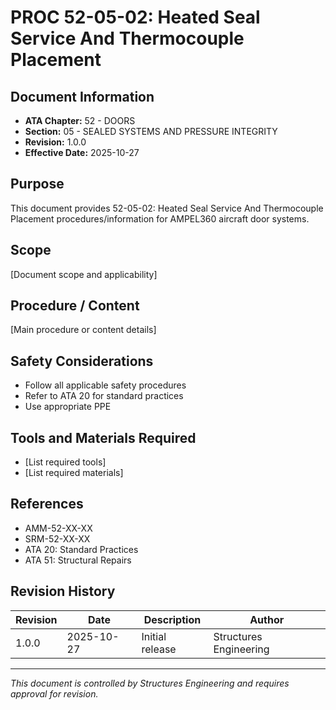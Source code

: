 # PROC 52-05-02: Heated Seal Service And Thermocouple Placement

## Document Information

- **ATA Chapter:** 52 - DOORS
- **Section:** 05 - SEALED SYSTEMS AND PRESSURE INTEGRITY
- **Revision:** 1.0.0
- **Effective Date:** 2025-10-27

## Purpose

This document provides 52-05-02: Heated Seal Service And Thermocouple Placement procedures/information for AMPEL360 aircraft door systems.

## Scope

[Document scope and applicability]

## Procedure / Content

[Main procedure or content details]

## Safety Considerations

- Follow all applicable safety procedures
- Refer to ATA 20 for standard practices
- Use appropriate PPE

## Tools and Materials Required

- [List required tools]
- [List required materials]

## References

- AMM-52-XX-XX
- SRM-52-XX-XX
- ATA 20: Standard Practices
- ATA 51: Structural Repairs

## Revision History

| Revision | Date       | Description    | Author                 |
|----------|------------|----------------|------------------------|
| 1.0.0    | 2025-10-27 | Initial release| Structures Engineering |

---

*This document is controlled by Structures Engineering and requires approval for revision.*
